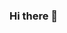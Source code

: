 ### Hi there 👋

<!--
**SujalHasija/SujalHasija** is a ✨ _special_ ✨ repository because its `README.md` (this file) appears on your GitHub profile.


